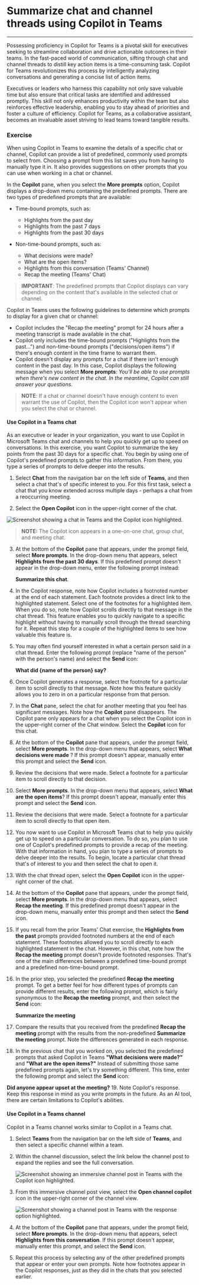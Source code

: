 # Summarize chat and channel threads using Copilot in Teams
---
Possessing proficiency in Copilot for Teams is a pivotal skill for executives seeking to streamline collaboration and drive actionable outcomes in their teams. In the fast-paced world of communication, sifting through chat and channel threads to distill key action items is a time-consuming task. Copilot for Teams revolutionizes this process by intelligently analyzing conversations and generating a concise list of action items.

Executives or leaders who harness this capability not only save valuable time but also ensure that critical tasks are identified and addressed promptly. This skill not only enhances productivity within the team but also reinforces effective leadership, enabling you to stay ahead of priorities and foster a culture of efficiency. Copilot for Teams, as a collaborative assistant, becomes an invaluable asset striving to lead teams toward tangible results.

### Exercise

When using Copilot in Teams to examine the details of a specific chat or channel, Copilot can provide a list of predefined, commonly used prompts to select from. Choosing a prompt from this list saves you from having to manually type it in. It also provides suggestions on other prompts that you can use when working in a chat or channel.

In the **Copilot** pane, when you select the **More prompts** option, Copilot displays a drop-down menu containing the predefined prompts. There are two types of predefined prompts that are available:

 -  Time-bound prompts, such as:
     -  Highlights from the past day
     -  Highlights from the past 7 days
     -  Highlights from the past 30 days

 -  Non-time-bound prompts, such as:
     -  What decisions were made?
     -  What are the open items?
     -  Highlights from this conversation (Teams' Channel)
     -  Recap the meeting (Teams' Chat)

> **IMPORTANT**: The predefined prompts that Copilot displays can vary depending on the content that's available in the selected chat or channel.

Copilot in Teams uses the following guidelines to determine which prompts to display for a given chat or channel:

 -  Copilot includes the "Recap the meeting" prompt for 24 hours after a meeting transcript is made available in the chat.
 -  Copilot only includes the time-bound prompts ("Highlights from the past...") and non-time-bound prompts ("decisions/open items") if there's enough content in the time frame to warrant them.
 -  Copilot doesn't display any prompts for a chat if there isn't enough content in the past day. In this case, Copilot displays the following message when you select **More prompts**: *You'll be able to use prompts when there's new content in the chat. In the meantime, Copilot can still answer your questions.*

> **NOTE**: If a chat or channel doesn't have enough content to even warrant the use of Copilot, then the Copilot icon won't appear when you select the chat or channel.

#### Use Copilot in a Teams chat

As an executive or leader in your organization, you want to use Copilot in Microsoft Teams chat and channels to help you quickly get up to speed on conversations. In this exercise, you want Copilot to summarize the key points from the past 30 days for a specific chat. You begin by using one of Copilot's predefined prompts to gather this information. From there, you type a series of prompts to delve deeper into the results.

1.  Select **Chat** from the navigation bar on the left side of **Teams**, and then select a chat that's of specific interest to you. For this first task, select a chat that you know extended across multiple days - perhaps a chat from a reoccurring meeting.

2.  Select the **Open Copilot** icon in the upper-right corner of the chat.
    
   ![Screenshot showing a chat in Teams and the Copilot icon highlighted.](../media/copilot-teams-icon-da01ab29.png)
    
    
   > **NOTE:** The Copilot icon appears in a one-on-one chat, group chat, and meeting chat.

3.  At the bottom of the **Copilot** pane that appears, under the prompt field, select **More prompts**. In the drop-down menu that appears, select **Highlights from the past 30 days**. If this predefined prompt doesn't appear in the drop-down menu, enter the following prompt instead:
    
    **Summarize this chat**.

4.  In the Copilot response, note how Copilot includes a footnoted number at the end of each statement. Each footnote provides a direct link to the highlighted statement. Select one of the footnotes for a highlighted item. When you do so, note how Copilot scrolls directly to that message in the chat thread. This feature enables you to quickly navigate to a specific highlight without having to manually scroll through the thread searching for it. Repeat this step for a couple of the highlighted items to see how valuable this feature is.

5.  You may often find yourself interested in what a certain person said in a chat thread. Enter the following prompt (replace "name of the person" with the person's name) and select the **Send** icon:
    
    **What did \{name of the person\} say?**

6.  Once Copilot generates a response, select the footnote for a particular item to scroll directly to that message. Note how this feature quickly allows you to zero in on a particular response from that person.

7.  In the **Chat** pane, select the chat for another meeting that you feel has significant messages. Note how the **Copilot** pane disappears. The Copilot pane only appears for a chat when you select the Copilot icon in the upper-right corner of the Chat window. Select the **Copilot** icon for this chat.

8.  At the bottom of the **Copilot** pane that appears, under the prompt field, select **More prompts**. In the drop-down menu that appears, select **What decisions were made** ? If this prompt doesn't appear, manually enter this prompt and select the **Send** icon.

9.  Review the decisions that were made. Select a footnote for a particular item to scroll directly to that decision.

10. Select **More prompts**. In the drop-down menu that appears, select **What are the open items**? If this prompt doesn't appear, manually enter this prompt and select the **Send** icon.

11. Review the decisions that were made. Select a footnote for a particular item to scroll directly to that open item.

12. You now want to use Copilot in Microsoft Teams chat to help you quickly get up to speed on a particular conversation. To do so, you plan to use one of Copilot's predefined prompts to provide a recap of the meeting. With that information in hand, you plan to type a series of prompts to delve deeper into the results. To begin, locate a particular chat thread that's of interest to you and then select the chat to open it.

13. With the chat thread open, select the **Open Copilot** icon in the upper-right corner of the chat.

14. At the bottom of the **Copilot** pane that appears, under the prompt field, select **More prompts**. In the drop-down menu that appears, select **Recap the meeting**. If this predefined prompt doesn't appear in the drop-down menu, manually enter this prompt and then select the **Send** icon.

15. If you recall from the prior Teams' Chat exercise, the **Highlights from the past** prompts provided footnoted numbers at the end of each statement. These footnotes allowed you to scroll directly to each highlighted statement in the chat. However, in this chat, note how the **Recap the meeting** prompt doesn't provide footnoted responses. That's one of the main differences between a predefined time-bound prompt and a predefined non-time-bound prompt.

16. In the prior step, you selected the predefined **Recap the meeting** prompt. To get a better feel for how different types of prompts can provide different results, enter the following prompt, which is fairly synonymous to the **Recap the meeting** prompt, and then select the **Send** icon:
    
    **Summarize the meeting**

17. Compare the results that you received from the predefined **Recap the meeting** prompt with the results from the non-predefined **Summarize the meeting** prompt. Note the differences generated in each response.

18. In the previous chat that you worked on, you selected the predefined prompts that asked Copilot in Teams **"What decisions were made?"** and **"What are the open items?"** Instead of submitting those same predefined prompts again, let's try something different. This time, enter the following prompt and select the **Send** icon:
    
**Did anyone appear upset at the meeting?**
19. Note Copilot's response. Keep this response in mind as you write prompts in the future. As an AI tool, there are certain limitations to Copilot's abilities.

#### Use Copilot in a Teams channel

Copilot in a Teams channel works similar to Copilot in a Teams chat.

1.  Select **Teams** from the navigation bar on the left side of **Teams**, and then select a specific channel within a team.

2.  Within the channel discussion, select the link below the channel post to expand the replies and see the full conversation.
    
    ![Screenshot showing an immersive channel post in Teams with the Copilot icon highlighted.](../media/copilot-teams-replies-4974c937.png)
    
3.  From this immersive channel post view, select the **Open channel copilot** icon in the upper-right corner of the channel view.
    
    ![Screenshot showing a channel post in Teams with the response option highlighted.](../media/copilot-teams-icon-replies-c03368a6.png)
    
4.  At the bottom of the **Copilot** pane that appears, under the prompt field, select **More prompts**. In the drop-down menu that appears, select **Highlights from this conversation**. If this prompt doesn't appear, manually enter this prompt, and select the **Send** icon.

5.  Repeat this process by selecting any of the other predefined prompts that appear or enter your own prompts. Note how footnotes appear in the Copilot responses, just as they did in the chats that you selected earlier.
